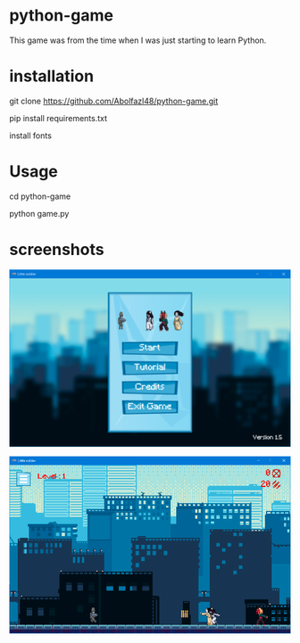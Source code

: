 # python-game
This game was from the time when I was just starting to learn Python.

# installation
git clone https://github.com/Abolfazl48/python-game.git

pip install requirements.txt

install fonts

# Usage
cd python-game

python game.py

# screenshots
![screenshot 1 ](https://github.com/Abolfazl48/python-game/blob/main/screenshot/Little%20soldier-in-menu-ss.PNG)

![screenshot 2 ](https://github.com/Abolfazl48/python-game/blob/main/screenshot/Little%20soldier-in-game-ss.PNG)




